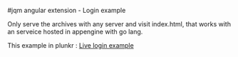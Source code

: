 #jqm angular extension - Login example

Only serve the archives with any server and visit index.html, that works with an serveice hosted in appengine with go lang.

This example in plunkr : [Live login example](http://embed.plnkr.co/xifQHt)